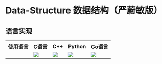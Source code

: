 # Data-Structure 数据结构（严蔚敏版） 

## 语言实现
<table>
<!-- 第一行-->
<tr>
	<th>使用语言</th>
	<th>C语言</th>
	<th>C++</th>
	<th>Python</th>
	<th>Go语言</th>
</tr>
<!-- 第二行-->
<tr>
	<td></td>
	<td><a href="https://github.com/SolerHo/Data-Structure/tree/master/Codes/C"> <img src="https://github.com/SolerHo/Data-Structure/blob/master/Images/C%E8%AF%AD%E8%A8%80.jpg" /></a></td>
	<td><a href="https://github.com/SolerHo/Data-Structure/tree/master/Codes/cpp"> <img src="https://github.com/SolerHo/Data-Structure/blob/master/Images/C%2B%2B.jpg" /></a></td>
	<td><a href="https://github.com/SolerHo/Data-Structure/tree/master/Codes/Python"> <img src="https://github.com/SolerHo/Data-Structure/blob/master/Images/Python.jpg" /></a></td>
	<td><a href="https://github.com/SolerHo/Data-Structure/tree/master/Codes/Golang"> <img src="https://github.com/SolerHo/Data-Structure/blob/master/Images/Go%E8%AF%AD%E8%A8%80.jpg" /></a></td>
</tr>
</table>
    
    
